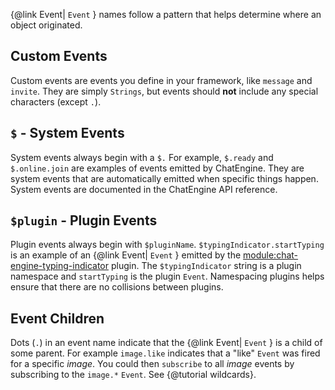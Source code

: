 {@link Event| ```Event``` } names follow a pattern that helps determine where an object originated.

## Custom Events

Custom events are events you define in your framework, like ```message``` and ```invite```. They are simply ```Strings```, but events should **not** include any special characters (except ```.```).

## ```$``` - System Events

System events always begin with a ```$.``` For example, ```$.ready``` and ```$.online.join``` are examples of events emitted by ChatEngine. They are system events that are automatically emitted when specific things happen. System events are documented in the ChatEngine API reference.

## ```$plugin``` - Plugin Events

Plugin events always begin with ```$pluginName```. ```$typingIndicator.startTyping``` is an example of an {@link Event| ```Event``` } emitted by the [module:chat-engine-typing-indicator](http://www.github.com/pubnub/chat-engine-typing-indicator) plugin. The ```$typingIndicator``` string is a plugin namespace and ```startTyping``` is the plugin ```Event```. Namespacing plugins helps ensure that there are no collisions between plugins.

## Event Children

Dots (```.```) in an event name indicate that the {@link Event| ```Event``` } is a child of some parent. For example ```image.like``` indicates that a "like" ```Event``` was fired for a specific _image_. You could then ```subscribe``` to all _image_ events by subscribing to the ```image.*``` ```Event```. See {@tutorial wildcards}.
